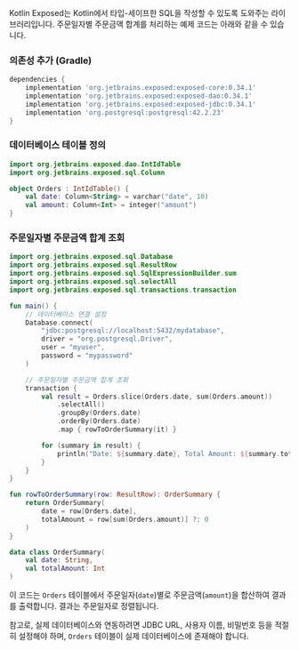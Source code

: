 Kotlin Exposed는 Kotlin에서 타입-세이프한 SQL을 작성할 수 있도록 도와주는 라이브러리입니다. 주문일자별 주문금액 합계를 처리하는 예제 코드는 아래와 같을 수 있습니다.

### 의존성 추가 (Gradle)
```gradle
dependencies {
    implementation 'org.jetbrains.exposed:exposed-core:0.34.1'
    implementation 'org.jetbrains.exposed:exposed-dao:0.34.1'
    implementation 'org.jetbrains.exposed:exposed-jdbc:0.34.1'
    implementation 'org.postgresql:postgresql:42.2.23'
}
```

### 데이터베이스 테이블 정의
```kotlin
import org.jetbrains.exposed.dao.IntIdTable
import org.jetbrains.exposed.sql.Column

object Orders : IntIdTable() {
    val date: Column<String> = varchar("date", 10)
    val amount: Column<Int> = integer("amount")
}
```

### 주문일자별 주문금액 합계 조회
```kotlin
import org.jetbrains.exposed.sql.Database
import org.jetbrains.exposed.sql.ResultRow
import org.jetbrains.exposed.sql.SqlExpressionBuilder.sum
import org.jetbrains.exposed.sql.selectAll
import org.jetbrains.exposed.sql.transactions.transaction

fun main() {
    // 데이터베이스 연결 설정
    Database.connect(
        "jdbc:postgresql://localhost:5432/mydatabase",
        driver = "org.postgresql.Driver",
        user = "myuser",
        password = "mypassword"
    )

    // 주문일자별 주문금액 합계 조회
    transaction {
        val result = Orders.slice(Orders.date, sum(Orders.amount))
            .selectAll()
            .groupBy(Orders.date)
            .orderBy(Orders.date)
            .map { rowToOrderSummary(it) }

        for (summary in result) {
            println("Date: ${summary.date}, Total Amount: ${summary.totalAmount}")
        }
    }
}

fun rowToOrderSummary(row: ResultRow): OrderSummary {
    return OrderSummary(
        date = row[Orders.date],
        totalAmount = row[sum(Orders.amount)] ?: 0
    )
}

data class OrderSummary(
    val date: String,
    val totalAmount: Int
)
```

이 코드는 `Orders` 테이블에서 주문일자(`date`)별로 주문금액(`amount`)을 합산하여 결과를 출력합니다. 결과는 주문일자로 정렬됩니다.

참고로, 실제 데이터베이스와 연동하려면 JDBC URL, 사용자 이름, 비밀번호 등을 적절히 설정해야 하며, `Orders` 테이블이 실제 데이터베이스에 존재해야 합니다.